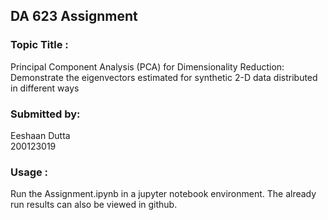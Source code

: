 ## DA 623 Assignment
### Topic Title :   
Principal Component Analysis (PCA) for Dimensionality Reduction: Demonstrate the eigenvectors estimated for synthetic 2-D data distributed in different ways
### Submitted by:
Eeshaan Dutta   
200123019
### Usage :
Run the Assignment.ipynb in a jupyter notebook environment. The already run results can also be viewed in github.

